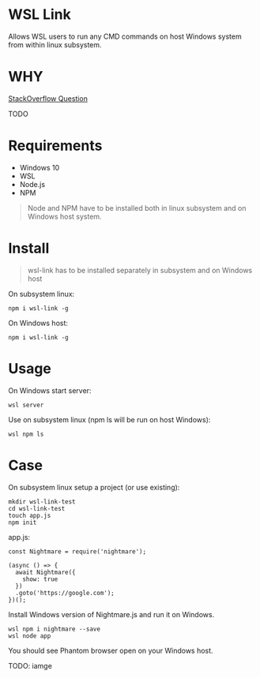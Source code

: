 # WSL Link

Allows WSL users to run any CMD commands on host Windows system from within linux subsystem.

# WHY

[StackOverflow Question](https://stackoverflow.com/questions/62085598/linking-windows-commands-inside-windows-subsystem-for-linux-ubuntu)


TODO

# Requirements

* Windows 10
* WSL
* Node.js
* NPM

> Node and NPM have to be installed both in linux subsystem and on Windows host system.

# Install

> wsl-link has to be installed separately in subsystem and on Windows host

On subsystem linux:
```
npm i wsl-link -g
```
On Windows host:
```
npm i wsl-link -g
```

# Usage

On Windows start server:
```
wsl server
```
Use on subsystem linux (npm ls will be run on host Windows):
```
wsl npm ls
```

# Case

On subsystem linux setup a project (or use existing):
```
mkdir wsl-link-test
cd wsl-link-test
touch app.js
npm init
```
app.js:
```
const Nightmare = require('nightmare');

(async () => {
  await Nightmare({
    show: true
  })
  .goto('https://google.com');
})();
```
Install Windows version of Nightmare.js and run it on Windows.

```
wsl npm i nightmare --save
wsl node app
```
You should see Phantom browser open on your Windows host.

TODO: iamge
